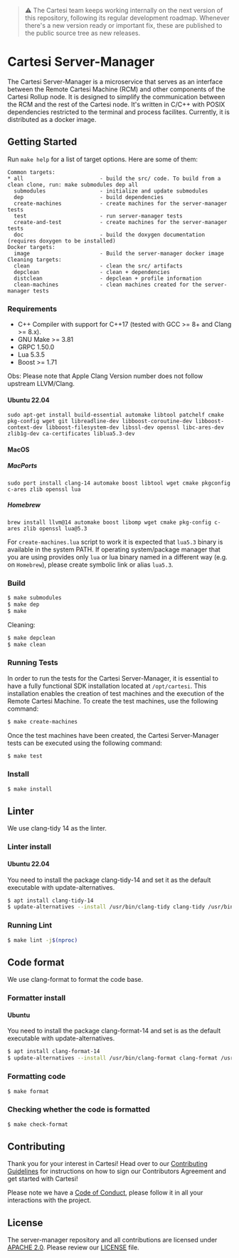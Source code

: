 > :warning: The Cartesi team keeps working internally on the next version of this repository, following its regular development roadmap. Whenever there's a new version ready or important fix, these are published to the public source tree as new releases.

# Cartesi Server-Manager

The Cartesi Server-Manager is a microservice that serves as an interface between the Remote Cartesi Machine (RCM) and other components of the Cartesi Rollup node. It is designed to simplify the communication between the RCM and the rest of the Cartesi node. It's written in C/C++ with POSIX dependencies restricted to the terminal and process facilites. Currently, it is distributed as a docker image.

## Getting Started

Run `make help` for a list of target options. Here are some of them:

```
Common targets:
* all                        - build the src/ code. To build from a clean clone, run: make submodules dep all
  submodules                 - initialize and update submodules
  dep                        - build dependencies
  create-machines            - create machines for the server-manager tests
  test                       - run server-manager tests
  create-and-test            - create machines for the server-manager tests
  doc                        - build the doxygen documentation (requires doxygen to be installed)
Docker targets:
  image                      - Build the server-manager docker image
Cleaning targets:
  clean                      - clean the src/ artifacts
  depclean                   - clean + dependencies
  distclean                  - depclean + profile information
  clean-machines             - clean machines created for the server-manager tests
```

### Requirements

- C++ Compiler with support for C++17 (tested with GCC >= 8+ and Clang >= 8.x).
- GNU Make >= 3.81
- GRPC 1.50.0
- Lua 5.3.5
- Boost >= 1.71

Obs: Please note that Apple Clang Version number does not follow upstream LLVM/Clang.

#### Ubuntu 22.04

```
sudo apt-get install build-essential automake libtool patchelf cmake pkg-config wget git libreadline-dev libboost-coroutine-dev libboost-context-dev libboost-filesystem-dev libssl-dev openssl libc-ares-dev zlib1g-dev ca-certificates liblua5.3-dev
```
#### MacOS

##### MacPorts
```
sudo port install clang-14 automake boost libtool wget cmake pkgconfig c-ares zlib openssl lua
```

##### Homebrew
```
brew install llvm@14 automake boost libomp wget cmake pkg-config c-ares zlib openssl lua@5.3
```

For `create-machines.lua` script to work it is expected that `lua5.3` binary is available in the system PATH. If operating system/package manager that you are using provides only `lua` or lua binary named in a different way (e.g. on `Homebrew`), please create symbolic link or alias `lua5.3`.

### Build

```bash
$ make submodules
$ make dep
$ make
```

Cleaning:

```bash
$ make depclean
$ make clean
```

### Running Tests

In order to run the tests for the Cartesi Server-Manager, it is essential to have a fully functional SDK installation located at `/opt/cartesi`. This installation enables the creation of test machines and the execution of the Remote Cartesi Machine. To create the test machines, use the following command:

```bash
$ make create-machines
```

Once the test machines have been created, the Cartesi Server-Manager tests can be executed using the following command:

```bash
$ make test
```

### Install

```bash
$ make install
```

## Linter

We use clang-tidy 14 as the linter.

### Linter install

#### Ubuntu 22.04

You need to install the package clang-tidy-14 and set it as the default executable with update-alternatives.

```bash
$ apt install clang-tidy-14
$ update-alternatives --install /usr/bin/clang-tidy clang-tidy /usr/bin/clang-tidy-14 120
```

### Running Lint

```bash
$ make lint -j$(nproc)
```

## Code format

We use clang-format to format the code base.

### Formatter install

#### Ubuntu

You need to install the package clang-format-14 and set is as the default executable with update-alternatives.

```bash
$ apt install clang-format-14
$ update-alternatives --install /usr/bin/clang-format clang-format /usr/bin/clang-format-14 120
```

### Formatting code

```bash
$ make format
```

### Checking whether the code is formatted

```bash
$ make check-format
```

## Contributing

Thank you for your interest in Cartesi! Head over to our [Contributing Guidelines](CONTRIBUTING.md) for instructions on how to sign our Contributors Agreement and get started with
Cartesi!

Please note we have a [Code of Conduct](CODE_OF_CONDUCT.md), please follow it in all your interactions with the project.

## License

The server-manager repository and all contributions are licensed under
[APACHE 2.0](https://www.apache.org/licenses/LICENSE-2.0). Please review our [LICENSE](LICENSE) file.
